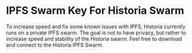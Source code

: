 # IPFS Swarm Key For Historia Swarm

To increase speed and fix some known issues with IPFS, Historia currently runs on a private IPFS swarm. The goal is not to have privacy, but rather to increase speed and stability of the Historia swarm. Feel free to download and connect to the Historia IPFS Swarm.
